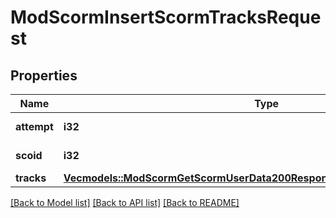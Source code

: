 # ModScormInsertScormTracksRequest

## Properties

Name | Type | Description | Notes
------------ | ------------- | ------------- | -------------
**attempt** | **i32** | attempt number | 
**scoid** | **i32** | SCO id | [default to null]
**tracks** | [**Vec<models::ModScormGetScormUserData200ResponseDataInnerDefaultdataInner>**](mod_scorm_get_scorm_user_data_200_response_data_inner_defaultdata_inner.md) |  | 

[[Back to Model list]](../README.md#documentation-for-models) [[Back to API list]](../README.md#documentation-for-api-endpoints) [[Back to README]](../README.md)


